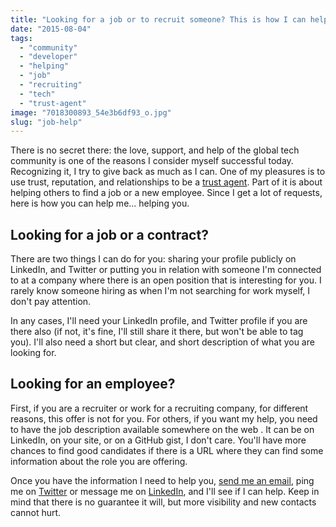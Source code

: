 ```yaml
---
title: "Looking for a job or to recruit someone? This is how I can help you."
date: "2015-08-04"
tags: 
  - "community"
  - "developer"
  - "helping"
  - "job"
  - "recruiting"
  - "tech"
  - "trust-agent"
image: "7018300893_54e3b6df93_o.jpg"
slug: "job-help"
---
```


There is no secret there: the love, support, and help of the global tech community is one of the reasons I consider myself successful today. Recognizing it, I try to give back as much as I can. One of my pleasures is to use trust, reputation, and relationships to be a [trust agent](https://www.amazon.ca/Trust-Agents-Influence-Improve-Reputation-ebook/dp/B003VWCQBK/ "The book Trust Agents: Using the Web to Build Influence, Improve Reputation, and Earn Trust by Julien Smith and Chris Brogan"). Part of it is about helping others to find a job or a new employee. Since I get a lot of requests, here is how you can help me... helping you.

## Looking for a job or a contract?

There are two things I can do for you: sharing your profile publicly on LinkedIn, and Twitter or putting you in relation with someone I'm connected to at a company where there is an open position that is interesting for you. I rarely know someone hiring as when I'm not searching for work myself, I don't pay attention.

In any cases, I'll need your LinkedIn profile, and Twitter profile if you are there also (if not, it's fine, I'll still share it there, but won't be able to tag you). I'll also need a short but clear, and short description of what you are looking for.

## Looking for an employee?

First, if you are a recruiter or work for a recruiting company, for different reasons, this offer is not for you. For others, if you want my help, you need to have the job description available somewhere on the web . It can be on LinkedIn, on your site, or on a GitHub gist, I don't care. You'll have more chances to find good candidates if there is a URL where they can find some information about the role you are offering.

Once you have the information I need to help you, [send me an email](mailto:hi@fred.dev "Send me an email"), ping me on [Twitter](https://twitter.com/fharper) or message me on [LinkedIn](https://www.linkedin.com/in/fredericharper), and I'll see if I can help. Keep in mind that there is no guarantee it will, but more visibility and new contacts cannot hurt.
